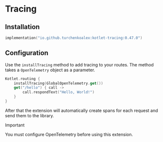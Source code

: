# Tracing

## Installation

```kotlin
implementation("io.github.turchenkoalex:kotlet-tracing:0.47.0")
```

## Configuration

Use the `installTracing` method to add tracing to your routes. The method takes a `OpenTelemetry` object as a parameter.

```kotlin
Kotlet.routing {
    installTracing(GlobalOpenTelemetry.get())
    get("/hello") { call ->
        call.respondText("Hello, World!")
    }
}
```

After that the extension will automatically create spans for each request and send them to the library.

> [!IMPORTANT]  
> You must configure OpenTelemetry before using this extension.

